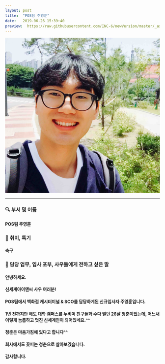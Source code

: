 ```yaml
---
layout: post
title:  "POS팀 주영훈"
date:   2019-06-26 15:39:40
preview:  https://raw.githubusercontent.com/INC-6/newVersion/master/_asset/%EB%8F%99%EA%B8%B0%EC%82%AC%EC%A7%84/191926.jpg
---
```


![Picture 1](https://raw.githubusercontent.com/INC-6/INC-6.github.io/master/_asset/%EC%85%80%EC%B9%B4/%EC%98%81%ED%9B%88.jpg)

---

### 🔍 **부서 및 이름**
    
#### POS팀 주영훈

### 🔔 **취미, 특기**

#### 축구

### 🔔 **담당 업무, 입사 포부, 사우들에게 전하고 싶은 말**
 
#### 안녕하세요. 
    
#### 신세계아이앤씨 사우 여러분!
 
#### POS팀에서 백화점 캐시터미널 & SCO를 담당하게된 신규입사자 주영훈입니다. 
    
#### 1년 전까지만 해도 대학 캠퍼스를 누비며 친구들과 수다 떨던 26살 청춘이었는데, 어느새 이렇게 늠름하고 멋진 신세계인이 되어있네요.^^ 
    
#### 청춘은 마음가짐에 있다고 합니다^^
     
#### 회사에서도 꽃피는 청춘으로 살아보겠습니다.
     
#### 감사합니다.
